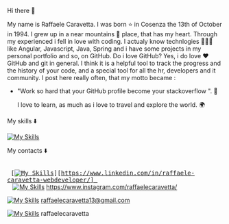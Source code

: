 
Hi there 👋

My name is Raffaele Caravetta. 
I was born ⭐ in Cosenza the 13th of October in 1994. I grew up in a near mountains 🌄 place, that has my heart. Through my experienced i fell in love with coding. I actualy know technlogies 👨🏽‍💻 like Angular, Javascript, Java, Spring and i have some projects in my personal portfolio and so, on GitHub. Do i love GitHub? Yes, i do love ❤️ GitHub and git in general. I think it is a helpful tool to track the progress and the history of your code, and a special tool for all the hr, developers and it community. I post here really often, that my motto became : 

- "Work so hard that your GitHub profile become your stackoverflow ". 💬

  I love to learn, as much as i love to travel and explore the world. 🌍

My skills ⬇️

[![My Skills](https://skillicons.dev/icons?i=angular,atom,bash,js,html,css,bootstrap,blender,eclipse,firebase,git,github,heroku,hibernate,idea,ai,mysql,nodej,postgres,spring,stackoverflow,threejs,ts,vscode)](https://skillicons.dev)


My contacts ⬇️

<kbd> <br> [[![My Skills](https://skillicons.dev/icons?i=linkedin)](https://skillicons.dev)][https://www.linkedin.com/in/raffaele-caravetta-webdeveloper/] <br> </kbd>
[![My Skills](https://skillicons.dev/icons?i=instagram)](https://skillicons.dev) https://www.instagram.com/raffaelecaravetta/

[![My Skills](https://skillicons.dev/icons?i=gmail)](https://skillicons.dev) raffaelecaravetta13@gmail.com  

[![My Skills](https://skillicons.dev/icons?i=discord)](https://skillicons.dev) raffaelecaravetta




